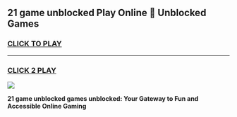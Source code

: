 
## 21 game unblocked Play Online 👋 Unblocked Games
<h3>
<a href="https://premium.freeplayer.one?title=21_game_unblocked&ref=19F">CLICK TO PLAY</a></h3>
<hr>

<h3>
<a href="https://premium.freeplayer.one?title=21_game_unblocked&ref=19F">CLICK 2 PLAY</a>
  
</h3>

<a href="https://premium.freeplayer.one?title=21_game_unblocked&ref=19F"><img src="https://clearcache.store/games.png"></a>


**21 game unblocked games unblocked: Your Gateway to Fun and Accessible Online Gaming**
